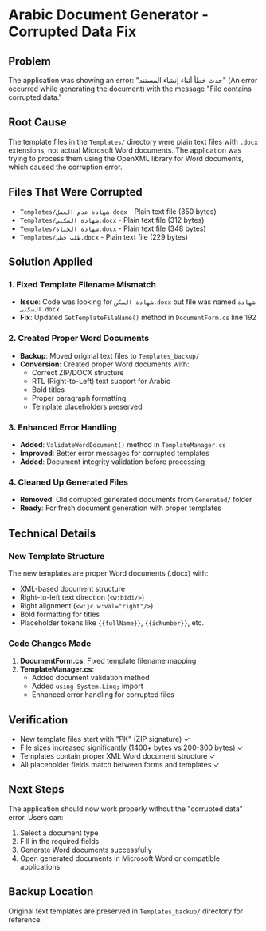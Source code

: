 # Arabic Document Generator - Corrupted Data Fix

## Problem
The application was showing an error: "حدث خطأ أثناء إنشاء المستند" (An error occurred while generating the document) with the message "File contains corrupted data."

## Root Cause
The template files in the `Templates/` directory were plain text files with `.docx` extensions, not actual Microsoft Word documents. The application was trying to process them using the OpenXML library for Word documents, which caused the corruption error.

## Files That Were Corrupted
- `Templates/شهادة عدم العمل.docx` - Plain text file (350 bytes)
- `Templates/شهادة السكنى.docx` - Plain text file (312 bytes) 
- `Templates/شهادة الحياة.docx` - Plain text file (348 bytes)
- `Templates/طلب خطي.docx` - Plain text file (229 bytes)

## Solution Applied

### 1. Fixed Template Filename Mismatch
- **Issue**: Code was looking for `شهادة السكن.docx` but file was named `شهادة السكنى.docx`
- **Fix**: Updated `GetTemplateFileName()` method in `DocumentForm.cs` line 192

### 2. Created Proper Word Documents
- **Backup**: Moved original text files to `Templates_backup/`
- **Conversion**: Created proper Word documents with:
  - Correct ZIP/DOCX structure
  - RTL (Right-to-Left) text support for Arabic
  - Bold titles
  - Proper paragraph formatting
  - Template placeholders preserved

### 3. Enhanced Error Handling
- **Added**: `ValidateWordDocument()` method in `TemplateManager.cs`
- **Improved**: Better error messages for corrupted templates
- **Added**: Document integrity validation before processing

### 4. Cleaned Up Generated Files
- **Removed**: Old corrupted generated documents from `Generated/` folder
- **Ready**: For fresh document generation with proper templates

## Technical Details

### New Template Structure
The new templates are proper Word documents (.docx) with:
- XML-based document structure
- Right-to-left text direction (`<w:bidi/>`)
- Right alignment (`<w:jc w:val="right"/>`)
- Bold formatting for titles
- Placeholder tokens like `{{fullName}}`, `{{idNumber}}`, etc.

### Code Changes Made
1. **DocumentForm.cs**: Fixed template filename mapping
2. **TemplateManager.cs**: 
   - Added document validation method
   - Added `using System.Linq;` import
   - Enhanced error handling for corrupted files

## Verification
- New template files start with "PK" (ZIP signature) ✓
- File sizes increased significantly (1400+ bytes vs 200-300 bytes) ✓  
- Templates contain proper XML Word document structure ✓
- All placeholder fields match between forms and templates ✓

## Next Steps
The application should now work properly without the "corrupted data" error. Users can:
1. Select a document type
2. Fill in the required fields  
3. Generate Word documents successfully
4. Open generated documents in Microsoft Word or compatible applications

## Backup Location
Original text templates are preserved in `Templates_backup/` directory for reference.